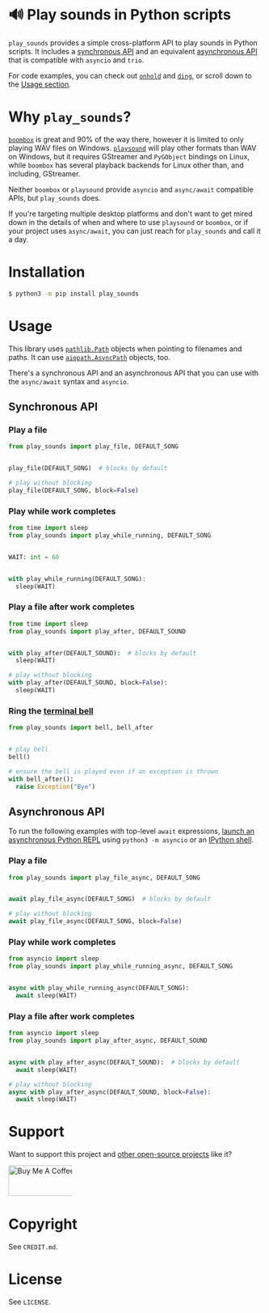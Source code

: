 # 🔊 Play sounds in Python scripts
`play_sounds` provides a simple cross-platform API to play sounds in Python scripts. It includes a [synchronous API](https://github.com/alexdelorenzo/play_sounds/blob/main/README.md#synchronous-api) and an equivalent [asynchronous API](https://github.com/alexdelorenzo/play_sounds/blob/main/README.md#asynchronous-api) that is compatible with `asyncio` and `trio`.

For code examples, you can check out [`onhold`](https://github.com/alexdelorenzo/onhold) and [`ding`](https://github.com/alexdelorenzo/ding), or scroll down to the [Usage section](https://github.com/alexdelorenzo/play_sounds#usage).

# Why `play_sounds`?
[`boombox`](https://pypi.org/project/boombox/) is great and 90% of the way there, however it is limited to only playing WAV files on Windows. [`playsound`](https://pypi.org/project/playsound/) will play other formats than WAV on Windows, but it requires GStreamer and `PyGObject` bindings on Linux, while `boombox` has several playback backends for Linux other than, and including, GStreamer.

Neither `boombox` or `playsound` provide `asyncio` and `async/await` compatible APIs, but `play_sounds` does.

If you're targeting multiple desktop platforms and don't want to get mired down in the details of when and where to use `playsound` or `boombox`, or if your project uses `async/await`, you can just reach for `play_sounds` and call it a day.

# Installation
```bash
$ python3 -m pip install play_sounds
```

# Usage
This library uses [`pathlib.Path`](https://docs.python.org/3/library/pathlib.html#pathlib.Path) objects when pointing to filenames and paths. It can use  [`aiopath.AsyncPath`](https://github.com/alexdelorenzo/aiopath) objects, too.

There's a synchronous API and an asynchronous API that you can use with the `async/await` syntax and `asyncio`. 

## Synchronous API
### Play a file
```python
from play_sounds import play_file, DEFAULT_SONG


play_file(DEFAULT_SONG)  # blocks by default

# play without blocking
play_file(DEFAULT_SONG, block=False) 
```

### Play while work completes
```python
from time import sleep
from play_sounds import play_while_running, DEFAULT_SONG


WAIT: int = 60


with play_while_running(DEFAULT_SONG):
  sleep(WAIT)
```

### Play a file after work completes
```python
from time import sleep
from play_sounds import play_after, DEFAULT_SOUND


with play_after(DEFAULT_SOUND):  # blocks by default
  sleep(WAIT)

# play without blocking
with play_after(DEFAULT_SOUND, block=False):
  sleep(WAIT)
```

### Ring the [terminal bell](https://en.wikipedia.org/wiki/Bell_character)
```python
from play_sounds import bell, bell_after


# play bell
bell()

# ensure the bell is played even if an exception is thrown
with bell_after():
  raise Exception("Bye")
```

## Asynchronous API
To run the following examples with top-level `await` expressions, [launch an asynchronous Python REPL](https://www.integralist.co.uk/posts/python-asyncio/#running-async-code-in-the-repl) using `python3 -m asyncio` or an [IPython shell](https://ipython.org/).

### Play a file
```python
from play_sounds import play_file_async, DEFAULT_SONG


await play_file_async(DEFAULT_SONG)  # blocks by default

# play without blocking
await play_file_async(DEFAULT_SONG, block=False) 
```

### Play while work completes
```python
from asyncio import sleep
from play_sounds import play_while_running_async, DEFAULT_SONG


async with play_while_running_async(DEFAULT_SONG):
  await sleep(WAIT)
```

### Play a file after work completes
```python
from asyncio import sleep
from play_sounds import play_after_async, DEFAULT_SOUND


async with play_after_async(DEFAULT_SOUND):  # blocks by default
  await sleep(WAIT)

# play without blocking
async with play_after_async(DEFAULT_SOUND, block=False):
  await sleep(WAIT)
```

# Support
Want to support this project and [other open-source projects](https://github.com/alexdelorenzo) like it?

<a href="https://www.buymeacoffee.com/alexdelorenzo" target="_blank"><img src="https://cdn.buymeacoffee.com/buttons/v2/default-yellow.png" alt="Buy Me A Coffee" height="60px" style="height: 60px !important;width: 217px !important;max-width:25%" ></a>

# Copyright
See `CREDIT.md`.

# License
See `LICENSE`.
